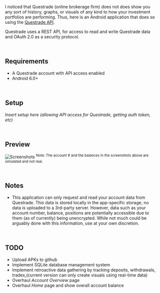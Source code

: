 # <a href="https://www.npmjs.com/package/humio-winston"><img src="https://i.imgur.com/FqGRb63.png" alt="" /></a> 

I noticed that Questrade (online brokerage firm) does not does show you any sort of history, graphs, or visuals of any kind to how your investment portfolios are performing. Thus, here is an Android application that does so using the [Questrade API](https://www.questrade.com/api).

Questrade uses a REST API, for access to read and write Questrade data and OAuth 2.0 as a security protocol.  

<br/>

## Requirements
* A Questrade account with API access enabled
* Android 6.0+

<br/>

## Setup

*Insert setup here (allowing API access for Questrade, getting auth token, etc)*

<br/>

## Preview

![Screenshots](https://i.imgur.com/wZrK78I.png) <sup>Note: The account # and the balances in the screenshots above are simulated and not real.<sup>

<br/>

## Notes
* This application can only request and read your account data from Questrade. This data is stored locally in the app-specific storage, no data is uploaded to a 3rd-party server. However, data such as your account number, balance, positions are potentially accessible due to them (as of currently) being unencrypted. While not much could be arguably done with this information, use at your own discretion.

<br/>

## TODO
* Upload APKs to github
* Implement SQLite database management system
* Implement retroactive data gathering by tracking deposits, withdrawals, trades,(current version can only create visuals using real-time data)
* Overhaul *Account Overview* page
* Overhaul *Home* page and show overall account balance
